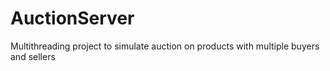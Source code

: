 # AuctionServer
Multithreading project to simulate auction on products with multiple buyers and sellers
